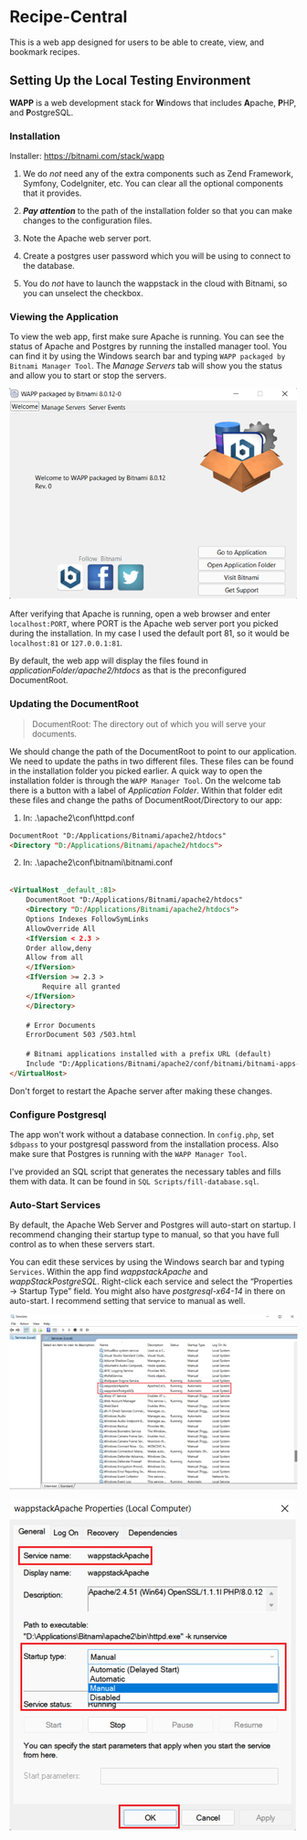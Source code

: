 # Recipe-Central
This is a web app designed for users to be able to create, view, and bookmark recipes.

## Setting Up the Local Testing Environment
**WAPP** is a web development stack for **W**indows that includes **A**pache, **P**HP, and **P**ostgreSQL.

### Installation
Installer: https://bitnami.com/stack/wapp

1. We do _not_ need any of the extra components such as Zend Framework, Symfony, CodeIgniter, etc.
You can clear all the optional components that it provides.


2. _**Pay attention**_ to the path of the installation folder so that you can make 
changes to the configuration files.


3. Note the Apache web server port.


4. Create a postgres user password which you will be using to connect to the database.


5. You do _not_ have to launch the wappstack in the cloud with Bitnami, so you can unselect the checkbox.


### Viewing the Application
To view the web app, first make sure Apache is running. You can see the status of Apache and Postgres
by running the installed manager tool. You can find it by using the Windows search bar and typing 
`WAPP packaged by Bitnami Manager Tool`. The _Manage Servers_ tab will show you the status 
and allow you to start or stop the servers.

![WAPP App Preview](img/docs/wapp.png)

After verifying that Apache is running, open a web browser and enter `localhost:PORT`, where PORT is the 
Apache web server port you picked during the installation. In my case I used the default
port 81, so it would be `localhost:81` or `127.0.0.1:81`.

By default, the web app will display the files found in *applicationFolder/apache2/htdocs* as that is the 
preconfigured DocumentRoot.


### Updating the DocumentRoot
>DocumentRoot: The directory out of which you will serve your documents.

We should change the path of the DocumentRoot to point to our application. We need to update the paths in two
different files. These files can be found in the installation folder you picked earlier. A quick way to open the
installation folder is through the `WAPP Manager Tool`. On the welcome tab there is a button with a label of 
*Application Folder*. Within that folder edit these files and change the paths of DocumentRoot/Directory to our app:

1. In: .\apache2\conf\httpd.conf
```html
DocumentRoot "D:/Applications/Bitnami/apache2/htdocs"
<Directory "D:/Applications/Bitnami/apache2/htdocs">
```

2. In: .\apache2\conf\bitnami\bitnami.conf
```html

<VirtualHost _default_:81>
    DocumentRoot "D:/Applications/Bitnami/apache2/htdocs"
    <Directory "D:/Applications/Bitnami/apache2/htdocs">
    Options Indexes FollowSymLinks
    AllowOverride All
    <IfVersion < 2.3 >
    Order allow,deny
    Allow from all
    </IfVersion>
    <IfVersion >= 2.3 >
        Require all granted
    </IfVersion>
    </Directory>

    # Error Documents
    ErrorDocument 503 /503.html

    # Bitnami applications installed with a prefix URL (default)
    Include "D:/Applications/Bitnami/apache2/conf/bitnami/bitnami-apps-prefix.conf"
</VirtualHost>
```

Don't forget to restart the Apache server after making these changes.

### Configure Postgresql
The app won't work without a database connection. In `config.php`, set `$dbpass` to your postgresql password
from the installation process. Also make sure that Postgres is running with the `WAPP Manager Tool`.

I've provided an SQL script that generates the necessary tables and fills them with data. 
It can be found in `SQL Scripts/fill-database.sql`.


### Auto-Start Services
By default, the Apache Web Server and Postgres will auto-start on startup. 
I recommend changing their startup type to manual, so that you have full control as to when these servers start.

You can edit these services by using the Windows search bar and typing `Services`. 
Within the app find _wappstackApache_ and _wappStackPostgreSQL_. Right-click each service and select 
the “Properties -> Startup Type” field. You might also have _postgresql-x64-14_ in there on auto-start. I recommend
setting that service to manual as well.

![WAPP App Preview](img/docs/services.png)

![WAPP App Preview](img/docs/startup.png)
